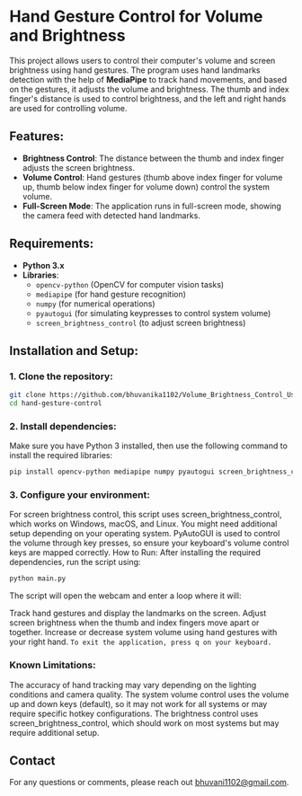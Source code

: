 # Hand Gesture Control for Volume and Brightness

This project allows users to control their computer's volume and screen brightness using hand gestures. The program uses hand landmarks detection with the help of **MediaPipe** to track hand movements, and based on the gestures, it adjusts the volume and brightness. The thumb and index finger's distance is used to control brightness, and the left and right hands are used for controlling volume.

## Features:
- **Brightness Control**: The distance between the thumb and index finger adjusts the screen brightness.
- **Volume Control**: Hand gestures (thumb above index finger for volume up, thumb below index finger for volume down) control the system volume.
- **Full-Screen Mode**: The application runs in full-screen mode, showing the camera feed with detected hand landmarks.

## Requirements:
- **Python 3.x**
- **Libraries**:
  - `opencv-python` (OpenCV for computer vision tasks)
  - `mediapipe` (for hand gesture recognition)
  - `numpy` (for numerical operations)
  - `pyautogui` (for simulating keypresses to control system volume)
  - `screen_brightness_control` (to adjust screen brightness)

## Installation and Setup:

### 1. Clone the repository:
```bash
git clone https://github.com/bhuvanika1102/Volume_Brightness_Control_Using_Handgesture.git
cd hand-gesture-control
```
### 2. Install dependencies:
Make sure you have Python 3 installed, then use the following command to install the required libraries:

```bash
pip install opencv-python mediapipe numpy pyautogui screen_brightness_control
```
### 3. Configure your environment:
For screen brightness control, this script uses screen_brightness_control, which works on Windows, macOS, and Linux. You might need additional setup depending on your operating system.
PyAutoGUI is used to control the volume through key presses, so ensure your keyboard's volume control keys are mapped correctly.
How to Run:
After installing the required dependencies, run the script using:
```bash
python main.py
```
The script will open the webcam and enter a loop where it will:

Track hand gestures and display the landmarks on the screen.
Adjust screen brightness when the thumb and index fingers move apart or together.
Increase or decrease system volume using hand gestures with your right hand.
`To exit the application, press q on your keyboard.`

### Known Limitations:
The accuracy of hand tracking may vary depending on the lighting conditions and camera quality.
The system volume control uses the volume up and down keys (default), so it may not work for all systems or may require specific hotkey configurations.
The brightness control uses screen_brightness_control, which should work on most systems but may require additional setup.


## Contact
For any questions or comments, please reach out bhuvani1102@gmail.com.
